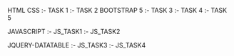 HTML CSS 
      :- TASK 1
      :- TASK 2
BOOTSTRAP 5
      :- TASK 3
      :- TASK 4
      :- TASK 5

JAVASCRIPT 
      :- JS_TASK1
      :- JS_TASK2
      
JQUERY-DATATABLE
      :- JS_TASK3
      :- JS_TASK4
